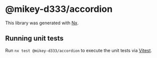 # @mikey-d333/accordion

This library was generated with [Nx](https://nx.dev).

## Running unit tests

Run `nx test @mikey-d333/accordion` to execute the unit tests via [Vitest](https://vitest.dev/).